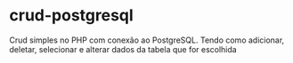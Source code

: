 # crud-postgresql
Crud simples no PHP com conexão ao PostgreSQL. Tendo como adicionar, deletar, selecionar e alterar dados da tabela que for escolhida
